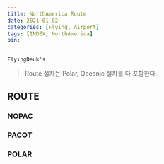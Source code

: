 ```yaml
---
title: NorthAmerica Route
date: 2021-01-02
categories: [Flying, Airport]
tags: [INDEX, NorthAmerica]
pin:
---
```


`FlyingDeuk's`
>Route 절차는 Polar, Oceanic 절차를 다 포함한다.

## ROUTE
### NOPAC

### PACOT

### POLAR
